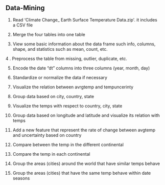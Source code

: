## Data-Mining

1. Read ‘Climate Change_ Earth Surface Temperature Data.zip'. it includes a CSV file

2. Merge the four tables into one table

3. View some basic information about the data frame such info, columns, shape, and statistics such as mean, count, etc.

4 . Preprocess the table from missing, outlier, duplicate, etc.

5. Encode the date “dt” columns into three columns (year, month, day)

6.  Standardize or normalize the data if necessary

7. Visualize the relation between avrgtemp and tempuncerinty

8. Group data based on city, country, state

9. Visualize the temps with respect to country, city, state

10. Group data based on longitude and latitude and visualize its relation with temps

11. Add a new feature that represent the rate of change between avgtemp and uncertainty based on country

12. Compare between the temp in the different continental

13. Compare the temp in each continental

14. Group the areas (cities) around the world that have similar temps behave

15. Group the areas (cities) that have the same temp behave within date seasons
